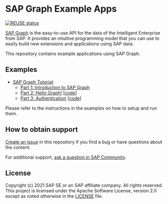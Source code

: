 # SAP Graph Example Apps

[![REUSE status](https://api.reuse.software/badge/github.com/SAP-samples/graph-example-apps)](https://api.reuse.software/info/github.com/SAP-samples/graph-example-apps)


[SAP Graph](https://explore.graph.sap/) is the easy-to-use API for the data of the Intelligent Enterprise from SAP. It provides an intuitive programming model that you can use to easily build new extensions and applications using SAP data.

This repository contains example applications using SAP Graph.

## Examples

- [SAP Graph Tutorial](https://blogs.sap.com/2021/06/08/sap-graph-multi-part-tutorial-information-map/):
    - [Part 1: Introduction to SAP Graph](https://blogs.sap.com/2021/06/08/part-1-introduction-to-sap-graph/)
    - [Part 2: Hello Graph!](https://blogs.sap.com/2021/06/15/part-2-hello-graph-write-your-first-sap-graph-application/) [[code](tutorial/02-hello-graph)]
    - [Part 3: Authentication](https://blogs.sap.com/2021/06/25/part-3-use-sap-graph-securely-with-real-data-authentication/) [[code](tutorial/03-authentication)]

Please refer to the instructions in the examples on how to setup and run them.

## How to obtain support

[Create an issue](https://github.com/SAP-samples/graph-example-apps/issues) in this repository if you find a bug or have questions about the content.

For additional support, [ask a question in SAP Community](https://answers.sap.com/questions/ask.html).

## License
Copyright (c) 2021 SAP SE or an SAP affiliate company. All rights reserved. This project is licensed under the Apache Software License, version 2.0 except as noted otherwise in the [LICENSE](LICENSES/Apache-2.0.txt) file.
